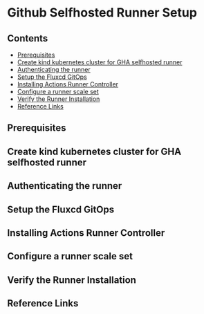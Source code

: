 # Github Selfhosted Runner Setup
## Contents

<!-- TOC start -->
  - [Prerequisites](#prerequisites)
  - [Create kind kubernetes cluster for GHA selfhosted runner](#create-kind-cluster-for-GHA-selfhosted-runner)
  - [Authenticating the runner](#authenticating-the-runner)
  - [Setup the Fluxcd GitOps](#setup-fluxcd-gitops)
  - [Installing Actions Runner Controller](#installing-Actions-Runner-Controller)
  - [Configure a runner scale set](#configuring-runner-scale-set)
  - [Verify the Runner Installation](#verify-the-Runner-Installation)
  - [Reference Links](#reference-Links)




  <!-- TOC end -->

  ## Prerequisites

  ## Create kind kubernetes cluster for GHA selfhosted runner

  ## Authenticating the runner

  ## Setup the Fluxcd GitOps

  ## Installing Actions Runner Controller

  ## Configure a runner scale set

  ## Verify the Runner Installation

  ## Reference Links

